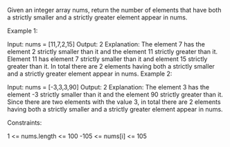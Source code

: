 Given an integer array nums, return the number of elements that have both a strictly smaller and a strictly greater element appear in nums.

 

Example 1:

Input: nums = [11,7,2,15]
Output: 2
Explanation: The element 7 has the element 2 strictly smaller than it and the element 11 strictly greater than it.
Element 11 has element 7 strictly smaller than it and element 15 strictly greater than it.
In total there are 2 elements having both a strictly smaller and a strictly greater element appear in nums.
Example 2:

Input: nums = [-3,3,3,90]
Output: 2
Explanation: The element 3 has the element -3 strictly smaller than it and the element 90 strictly greater than it.
Since there are two elements with the value 3, in total there are 2 elements having both a strictly smaller and a strictly greater element appear in nums.
 

Constraints:

1 <= nums.length <= 100
-105 <= nums[i] <= 105